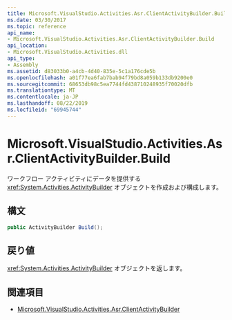 ```yaml
---
title: Microsoft.VisualStudio.Activities.Asr.ClientActivityBuilder.Build
ms.date: 03/30/2017
ms.topic: reference
api_name:
- Microsoft.VisualStudio.Activities.Asr.ClientActivityBuilder.Build
api_location:
- Microsoft.VisualStudio.Activities.dll
api_type:
- Assembly
ms.assetid: d83033b0-a4cb-4d40-835e-5c1a176cde5b
ms.openlocfilehash: a01f77ea6fab7bab94f79bd8a059b133db9200e0
ms.sourcegitcommit: 68653db98c5ea7744fd438710248935f70020dfb
ms.translationtype: MT
ms.contentlocale: ja-JP
ms.lasthandoff: 08/22/2019
ms.locfileid: "69945744"
---
```

# <a name="microsoftvisualstudioactivitiesasrclientactivitybuilderbuild"></a>Microsoft.VisualStudio.Activities.Asr.ClientActivityBuilder.Build
ワークフロー アクティビティにデータを提供する <xref:System.Activities.ActivityBuilder> オブジェクトを作成および構成します。  
  
## <a name="syntax"></a>構文  
  
```csharp  
public ActivityBuilder Build();   
```  
  
## <a name="return-value"></a>戻り値  
 <xref:System.Activities.ActivityBuilder> オブジェクトを返します。  
  
## <a name="see-also"></a>関連項目

- [Microsoft.VisualStudio.Activities.Asr.ClientActivityBuilder](microsoft-visualstudio-activities-asr-clientactivitybuilder.md)
